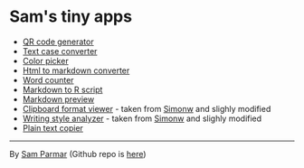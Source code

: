 # Sam's tiny apps

- [QR code generator](qrcode.html)
- [Text case converter](textcase.html)
- [Color picker](colorpicker.html)
- [Html to markdown converter](html2md.html)
- [Word counter](wordcounter.html)
- [Markdown to R script](md2r.html)
- [Markdown preview](mdpreview.html)
- [Clipboard format viewer](clipboardinfo.html) - taken from [Simonw](https://github.com/simonw/tools/blob/main/clipboard-viewer.html) and slighly modified
- [Writing style analyzer](writingstyle.html) - taken from [Simonw](https://github.com/simonw/tools/blob/main/writing-style.html) and slighly modified
- [Plain text copier](plaintextcopier.html)

---

By [Sam Parmar](https://parmsam.github.io/quarto-site/) (Github repo is [here](https://www.github.com/parmsam/apps))
